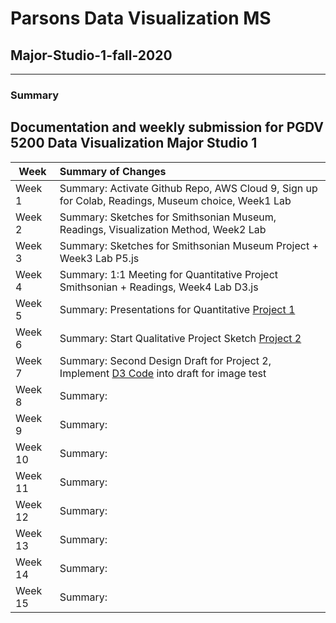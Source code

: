 # Parsons Data Visualization MS 
## Major-Studio-1-fall-2020
---
### Summary

Documentation and weekly submission for PGDV 5200 Data Visualization Major Studio 1
---

| Week          |Summary of Changes|   
| ------------- |:----------------- | 
| Week 1        | Summary: Activate Github Repo, AWS Cloud 9, Sign up for Colab, Readings, Museum choice, Week1 Lab| 
| Week 2        | Summary: Sketches for Smithsonian Museum, Readings, Visualization Method, Week2 Lab|   
| Week 3        | Summary: Sketches for Smithsonian Museum Project + Week3 Lab P5.js|  
| Week 4        | Summary: 1:1 Meeting for Quantitative Project Smithsonian + Readings, Week4 Lab D3.js| 
| Week 5        | Summary: Presentations for Quantitative [Project 1](https://github.com/leeallennyc/Major-Studio-1/tree/master/Project01)|   
| Week 6        | Summary: Start Qualitative Project Sketch [Project 2](https://github.com/leeallennyc/Major-Studio-1/blob/master/Project02/README.md)|  
| Week 7        | Summary: Second Design Draft for Project 2, Implement [D3 Code](https://github.com/leeallennyc/Major-Studio-1/blob/gh-pages/docs/Project02/app.js) into draft for image test|
| Week 8        | Summary:          |   
| Week 9        | Summary:          | 
| Week 10       | Summary:          |  
| Week 11       | Summary:          | 
| Week 12       | Summary:          |   
| Week 13       | Summary:          |      
| Week 14       | Summary:          |
| Week 15       | Summary:          |
